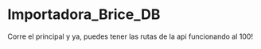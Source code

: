 # Importadora_Brice_DB

Corre el principal y ya, puedes tener las rutas de la api funcionando al 100!